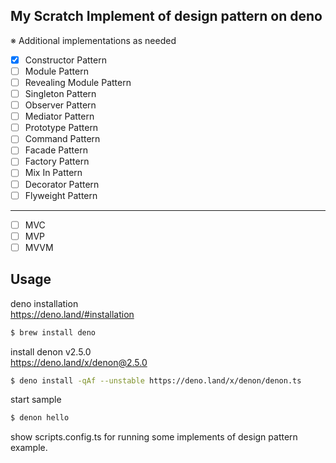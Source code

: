 ## My Scratch Implement of design pattern on deno
※ Additional implementations as needed
- [x]  Constructor Pattern
- [ ]  Module Pattern
- [ ]  Revealing Module Pattern
- [ ]  Singleton Pattern
- [ ]  Observer Pattern
- [ ]  Mediator Pattern
- [ ]  Prototype Pattern
- [ ]  Command Pattern
- [ ]  Facade Pattern
- [ ]  Factory Pattern
- [ ]  Mix In Pattern
- [ ]  Decorator Pattern
- [ ]  Flyweight Pattern

---

- [ ]  MVC
- [ ]  MVP
- [ ]  MVVM

## Usage
deno installation  
https://deno.land/#installation  
```sh
$ brew install deno
```
  
install denon v2.5.0  
https://deno.land/x/denon@2.5.0
```sh
$ deno install -qAf --unstable https://deno.land/x/denon/denon.ts
```

start sample
```sh
$ denon hello
```
show scripts.config.ts for running some implements of design pattern example.